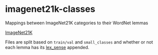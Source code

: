 # imagenet21k-classes
Mappings between ImageNet21K categories to their WordNet lemmas

[ImageNet21K](https://github.com/Alibaba-MIIL/ImageNet21K)

Files are split based on `train/val` and `small_classes` and whether or not each lemma has its [lex_sense](https://wordnet.princeton.edu/documentation/senseidx5wn) appended.
